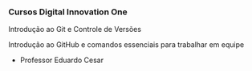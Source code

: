 
### Cursos Digital Innovation One 

Introdução ao Git e Controle de Versões

Introdução ao GitHub e comandos essenciais para trabalhar em equipe 

- Professor Eduardo Cesar 
